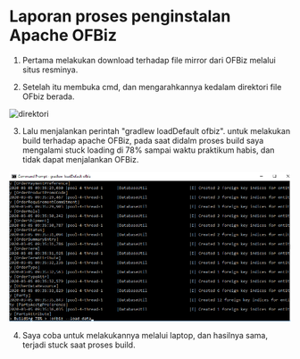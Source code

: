 <h1> Laporan proses penginstalan Apache OFBiz </h1>

1. Pertama melakukan download terhadap file mirror dari OFBiz melalui situs resminya.

2. Setelah itu membuka cmd, dan mengarahkannya kedalam direktori file OFbiz berada.

![direktori](/minggu-05/-dir-ofbiz.jpg)

3. Lalu menjalankan perintah "gradlew loadDefault ofbiz".  untuk melakukan build terhadap apache OFBiz, pada saat didalm proses build saya mengalami stuck loading di 78% sampai waktu praktikum habis, dan tidak dapat menjalankan OFBiz.

![stuck](/minggu-05/loading-build-offbiz.jpg)

4. Saya coba untuk melakukannya melalui laptop, dan hasilnya sama, terjadi stuck saat proses build.